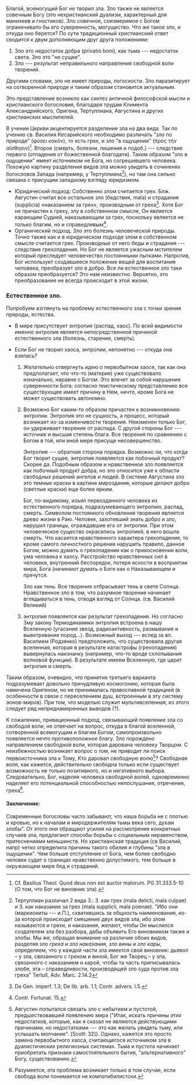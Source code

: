 <!--1. Библейская перспектива. 

* Зло как хаос --- сомнительно. 
* Зло как нарушение заповеди.
* Зло как деятельность демонических сил
* Зло как физические и нравственные страдания.
-->

Благой, всемогущий Бог не творил зла. Зло также не является совечным Богу (это нехристианский дуализм, характерный для манихеев и гностиков). Зло совечное, соизмеримое с Богом ограничивало бы его суверенность, могущество. Что же такое зло, и откуда оно берется? По сути традиционный христианский ответ сводится к двум дополняющим друг друга положениям:

1. Зло это недостаток добра (privatio boni), как тьма --- недостаток света. Зло это "не сущее". 
2. Зло --- результат неправильного направления свободной воли творений.

Другими словами, зло не имеет природы, логосности. Зло паразитирует на сотворенной природе и таким образом становится актуальным. <!--Зло сравнивают с гнилью, которая не может существовать без древесины, с ржавчиной. Кстати, интересно, получается, что с точки зрения теологии процесса зло вполне реально как процесс. Это если не принимать во внимание положение ТП о том, что зло существует изначально, как стихия хаоса-->

Это представление возникло как синтез античной философской мысли и христианского богословия, благодаря трудам Климента Александрийского, Оригена, Тертуллиана, Августина и других христианских мыслителей.

<!--
Выходом может быть попытка вернуться от философски-онтологического понимания зла к библейскому. Следует заметить, что в Библии нет философского понимания зла, за исключением некоторых стихов у Евангелиста Иоанна, которые можно интерпретировать как отправную точку в рассуждениях о метафизическом зле. Он говорит о том, что "Бог есть свет и нет в Нем никакой тьмы" (1 Ин. 1:5). Однако в Библии нет единой точки зрения на зло, которая концептуально объединяла бы разные подходы. Вместо этого Священное Писание рассматривает зло трояким образом: 

* Как нравственный, или религиозный проступок (грех), непослушание Богу[^pe0002].
    
* Как результат деятельности демонических сил [^pe0003]. 

* Как физические и нравственные страдания человека [^pe0004].
-->

<!--    В других --- причина страданий --- падшие духи: "женщина, восемнадцать лет имевшая духа немощи; она была скорчена" (Лк 12:11), "которую связал сатана вот уже восемнадцать лет" (Лк 12:16). Демоническое влияние на совершителей некоторых видов зла (геноцид, пытка, изнасилование).-->
<!--
Некоторые исследователи считают, что в Священном Писании присутствует еще одно видение зла. Образы бездны, Левиафана и Бегемота символизируют первобытные силы хаоса, которые сдерживает Бог (Быт. 1:2; Иов 38; Пс. 73:13-14; Ис 27:1). Мы не можем согласиться с этой мыслью, ведь приняв ее, мы окончательно разорвали бы связь с мыслью о Боге как о Совершенном Существе и уклонились бы в дуализм. Эти сюжеты в Библии скорее следует рассматривать как отголоски древних ближневосточных мифов, переосмысленных в монотеизме. Так в книге Иова говорится о том, что именно Бог сотворил Бегемота. Также и в Псалтыри речь идет о сотворении Левиафана (Пс 103). 
-->

<!--("Мы не обнаружим *собственно* библейскую концепцию зла, потому что Писание не признает единую перспективу на его природу или онтологический статус". (Scott: 14)-->
 
В учении Церкви акцентируется разделение зла на два вида. Так по учению св. Василия Кесарийского необходимо различать "зло по природе" (φύσει κακὸν), то есть грех, и зло "в ощущении" (πρὸς τὴν αἴσθησιν)[^pe0006]. Второе (смерть, болезни, лишения и подоб.) --- следствие первого (отпадения от божественной благодати). Таким образом "зло в ощущении" имеет источником не Бога, но согрешившего человека. Похожую картину разделения видов зла можно увидеть в сочиненях богословов Запада (например, у Тертуллиана[^pe0007]), но там она сильно связана с присущим западному взгляду юридизмом.

<!--По поводу сотворения: человек сотворен благим, но не совершенным. (*Воспитательная теодицея*). Зло --- следствие несовершенства. Если невозможно создать нравственно совершенное существо (требуется упражнение св. воли), значит потенциальная возможность зла --- одно из фундаментальных свойств мироздания? Нет. Только на время тренировки. Будущий век не нуждается в такой возможности. Мир таков, что нравственное совершенство сотвеоренных существ логически невозможно без упражнения воли. А это последнее невозможно без потенциальной возможности отрицательного выбора. Мир с потенциальной возможностью зла подразумевает также сознательное сотворение именно такого мира Богом. -->

* Юридический подход: Собственно злом считается грех. Блж. Августин считал все остальное зло (бедствия, mala) и страдания (supplicia) «наказанием за грех», производным от греха[^pe0009]. Хотя Бог не причастен к греху, злу в собственном смысле, Он является карающим Судией, наказывающим за грех, поскольку является не только благим, но и справедливым[^pe0008].
* Органический подход. Зло это болезнь человеческой природы. Точно также как и в юридическом подходе злом в собственном смысле считается грех. Производные от него беды и страдания --- следствие грехопадения. Но Бог не является ужасным мстителем который преследует человечество постоянными пытками. Напротив, Бог использует создавшееся положение вещей для воспитания человека, преобразует зло в добро. Все ли естественное зло таки образом преобразуется? Это нам неизвестно. Вероятно, это преобразование не всегда происходит в этой жизни.

<!--Характер и глубина зла в мире заставляют выбрать именно второй вариант.--> 

### Естественное зло.

<!--эволюционное представление о развитии и существовании жизни на земле неразрывно связано со страданием и смертью, как главной управляющей силой естественного отбора. "Встроенность" страданий и смерти в самую структуру жизни на Земле ставит вопрос о том, каким образом мир стал именно таким. 

Отмазка 1: Мир сломан человеком. Кожаные ризы, схлопнутая волновая функция, поворот не в то русло...

Отмазка 2: Смерть и страдания животных не имели такого значения до грехопадения. Грехопадение сделало смерть ужасающим кошмаром. Для человека в Эдеме и тамошних обитателей смерть не существовала

Льюис: животные не чувствуют боль так же, как человек, потому что не осознают себя.
-->

<!--В рамках воспитательной теодицеи возникает отдельный вопрос: запланировано ли появление зла Богом? Традиция утверждает, что нет (ссылки). Известное выражение "невозможно не прийти соблазнам" трактуется толкователями как констатация наличия зла, а не существование каких-то предварительных замыслов в отношении его появления у Бога. Но всеведущий Бог не мог не знать о появлении зла в будущем. Получается Бог знает о появлении зла, но в то же время не является его причиной.-->

Попробуем взглянуть на проблему естественного зла с точки зрения природы, естества.

* В мире присутствует энтропия (распад, хаос). По всей видимости именно энтропия является непосредственной причиной естественного зла (болезнь, старение, смерть). 

<!--Страдания --- более субъективная вещь (например одному человеку громкая музыка доставляет страдание, другому - наслаждение). Физическая боль. По Льюису она нейтральна --- сигнал организма о внешнем воздействии или внутреннем состоянии. Проблема в количестве боли, когда мы начинаем страдать.-->

* Если Бог не творил хаоса, энтропии, непонятно --- откуда она взялась? 

    1. Желательно отвергнуть идею о первобытном хаосе, так как она предполагает, что что-то (материя) уже существовало изначально, наравне с Богом. Это влечет за собой нарушение суверенности Бога: согласно теистическому представлению все существующее имеет причину в Нем, ничто, кроме Бога не может существовать автономно.
    2. Возможно Бог каким-то образом причастен к возникновению энтропии. Энтропия это не сущность, а процесс, который возникает из-за изменчивости творения. Неизменен только Бог, он удерживает творение от распада. С другой стороны Бог --- источник и высшая степень блага. Все творения по сравнению с Богом в той, или иной мере присуще несовершенство.
    
        Энтропия --- обратная сторона порядка. Возможно ли, что когда Бог творит сущее, энтропия появляется как побочный продукт? Скорее да. Подобным образом и нравственное зло появляется как побочный продукт добра, но это относится уже к области свободных решений ангелов и людей. В системе Августина зло это темные краски в картине мироздания, которые делают добро (светлые краски) еще более ярким. 

        Бог, по-видимому, изъял первозданного человека из естественного порядка, подразумевающего энтропию, распад, смерть. Символом постоянного обновления творения является древо жизни в Раю. Человек, захотевший знать добро и зло, нарушил границы, ограждавшие его от энтропии. При этом человеческое существо окрасились энтропией, в него вошла смерть. Что касается нравственного характера грехопадения, то кроме самого личностного решения нарушить правило, данное Богом, можно думать о грехопадении как о прикосновении воли, ума человека к хаосу. Расстройство нравственных сил в человеке, внутренний беспорядок, потеря ясности в восприятии мира, Бога (начинают думать о Боге как о Наказывающем и прячутся.

        Зло как тень. Все творение отбрасывает тень в свете Солнца. Нравственное зло в том, что разумное творение начинает вглядываться в тень, отводя взгляд от Солнца. (св. Василий Великий)

    3. энтропия появляется как результат грехопадения. Но согласно 3му закону Термодинамики энтропия встроена в нашу Вселенную (угасание звезд, радиоактивность, размывание и выветривание пород...). Возможный выход --- вслед за вл. Василием (Родзянко) предположить, что существовала другая вселенная, которая в результате катастрофы (грехопадения) вывернулась наизнанку (например, что-то вроде схлопывания волновой функции). В результате имеем Вселенную, где царит энтропия и смерть. 

Таким образом, очевидно, что принятие третьего варианта подразумевает довольно причудливую космогонию, которая была намечена Оригеном, но не принималась православной традицией (в особенности в связи с переселением душ, встроенным в эту систему эонов-миров). При том, что моделью служит мультивселенная, из этого следует ряд непреднамеренных выводов (?).

К сожалению, привационный подход, связывающий появление зла со свободой воли, не отвечает на вопрос,  откуда в благой вселенной, сотворенной всемогущим и благим Богом, самопроизвольно появляется нечто противоположное благу. Зло порождено направлением свободной воли, которая дарована человеку Творцом. С неизбежностью возникает вопрос о том, не приводит ли поиск первоисточника зла к Тому, Кто даровал свободную волю[^pe0001]? Cвободная воля, как кажется, действительно свободна только если существует возможность не только позитивного, но и негативного выбора. Следовательно, Бог, наделяя человека свободной волей, одновременно наделяет его потенциальной способностью непослушания, отречения, греха[^pe0005].

<!--* Меонность, пустота "философского" зла резко контрастирует с реальным опытом зла. Чрезвычайная острота этого противоречия выявилась в XX веке в ходе двух мировых войн и заставила многих западных богословов отказаться от концепции privatio boni (зло как недостаток добра). Речь идет о т.н. "ужасающем зле" Холокоста, Гулага, людоедства красных кхмеров, геноцида Тутси и подоб. Все дело в том, что зло в нашем ощущении это не философская концепция, а ужасный факт нашей жизни, который часто оказывает разрушительное действие на человека, его мотивацию, его стремление к свету и жизни, его веру в Бога.

Вкратце, отказ от традиционной онтологии как ответ на количество страданий в мире не является законченным. Библия не дает общей концепции зла, не дает окончательного объяснения его происхождения. Тем более, что в Библии все же есть опорные точки, на которых св. отцы построили христианскую онтологию (учение о Свете, в Котором нет никакой тьмы, о Боге любви).

Идея зла как недостатка добра --- результат синтеза античной и христианской мысли. Многие современные богословы (какие? Hick?) считают, что философское, онтологическое осмысление зла является поверхностным, недостаточно отражающим страшную реальность человеческих страданий. 

-->
#### Заключение:

Современные богословы часто забывают, что наша борьба не с плотью и кровью, но к началам и миродержителям тьмы века сего, духам злобы". От этого они обращают усилия на рассмотрение конкретных случаев зла, предлагают способы борьбы с социальным неравенством, притеснениями меньшинств. Но христианская традиция (св Василий, напр) четко определила причины такого обилия и глубины "зла в ощущении". Чем больше отступление от Бога, чем более свободно человек судит о границах нравственно допустимого, тем больше в окружающем мире бед и страданий.



[^pe0001]: Августин попытался связать зло с небытием и пустотой, предшествовавшей появлению мира ("Итак, искать причины этих недостатков, которые, как я сказал не являются действующими причинами, но недостатками --- это как желать увидеть тьму, или услышать молчание". (Scott: 32)). Однако, кажется это просто замена первобытного хаоса, считающегося источником зла в дуалистических религиозных системах. Тьма и пустота начинает приобретать признаки самостоятельного бытия, "альтернативного" Богу, существованию. 
<!--[^pe0002]: Быт 6:5; 8:21; Втор 10; 28, Мф. 5-7-->
<!--[^pe0003]: Лк 12:11,16.-->
<!--[^pe0004]: Иов 2:10, Пс 106:39.-->
[^pe0005]: Разумеется, эта проблема возникает только в том случае, если свобода воли понимается не компатибилистски.
[^pe0006]: Cf. Basilius Theol. Quod deus non est auctor malorum. PG 31.333.5-10 (О том, что Бог не виновник зла).
[^pe0007]: Тертуллиан различал 2 вида З.: З. как грех (mala delicti, mala culpae) и З. как наказание за грех (mala supplicii, mala poenae). "Ибо они (маркиониты --- и.П.), схватившись за общность наименования, из-за которой происходит смешение двух видов зла, ибо злом называются и грехи, и наказания, желают, чтобы Он мыслился создателем зла без разбора, дабы объявить Его виновником также и злобы. Мы же, обращая внимание на различие обоих видов, разделяя *зло греха и зло наказания, зло вины и зло кары*, определяем, что у каждой части зла имеется свой виновник: дьявол – у зла, связанного с грехом и виной, Бог же Творец – у зла, связанного с наказанием и карой, чтобы та часть приписывалась злобе, эта – справедливости, производящей зло суда против зла греха" Tertull, Adv. Marc. 2.14.2
[^pe0008]: Contr. Fortunat. 15.
[^pe0009]: De Gen. imperf. 1.3; De lib. arb. 1.1; Contr. advers. I.5. 
